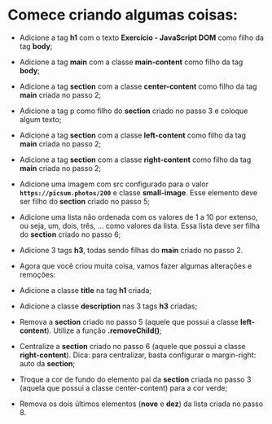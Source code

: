 # Comece criando algumas coisas:

* Adicione a tag **h1** com o texto **Exercício - JavaScript DOM** como filho da tag **body**;

* Adicione a tag **main** com a classe **main-content** como filho da tag **body**;

* Adicione a tag ****section**** com a classe **center-content** como filho da tag **main** criada no passo 2;

* Adicione a tag p como filho do **section** criado no passo 3 e coloque algum texto;

* Adicione a tag **section** com a classe **left-content** como filho da tag **main** criada no passo 2;

* Adicione a tag **section** com a classe **right-content** como filho da tag **main** criada no passo 2;

* Adicione uma imagem com src configurado para o valor **`https://picsum.photos/200`** e classe **small-image**. Esse elemento deve ser filho do **section** criado no passo 5;

* Adicione uma lista não ordenada com os valores de 1 a 10 por extenso, ou seja, um, dois, três, … como valores da lista. Essa lista deve ser filha do **section** criado no passo 6;

* Adicione 3 tags **h3**, todas sendo filhas do **main** criado no passo 2.

* Agora que você criou muita coisa, vamos fazer algumas alterações e remoções:

* Adicione a classe **title** na tag **h1** criada;

* Adicione a classe **description** nas 3 tags **h3** criadas;

* Remova a **section** criado no passo 5 (aquele que possui a classe **left-content**). Utilize a função **.removeChild()**;

* Centralize a **section** criado no passo 6 (aquele que possui a classe **right-content**). Dica: para centralizar, basta configurar o margin-right: auto da **section**;

* Troque a cor de fundo do elemento pai da **section** criada no passo 3 (aquela que possui a classe center-content) para a cor verde;

* Remova os dois últimos elementos (**nove** e **dez**) da lista criada no passo 8.
